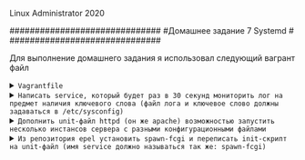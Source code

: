 
Linux Administrator 2020

   ##############################
   #Домашнее задание 7  Systemd #
   ##############################




Для выполнение домашнего задания я использовал следующий вагрант файл

<details>
<summary><code>Vagrantfile</code></summary>

```
# -*- mode: ruby -*-
# vi: set ft=ruby :
home = ENV['HOME']
ENV["LC_ALL"] = "en_US.UTF-8"

Vagrant.configure(2) do |config|
 config.vm.define "vm-1" do |subconfig|
 subconfig.vm.box = "centos/7"
 subconfig.vm.hostname="systemd"
 subconfig.vm.network :private_network, ip: "192.168.50.11"
 subconfig.vm.provider "virtualbox" do |vb|
 vb.memory = "2024"
 vb.cpus = "1"
 end
 end
 config.vm.provision "ansible" do |ansible|
 ansible.compatibility_mode = "2.0"
 ansible.playbook = "playbook.yml"
end

     end

```

</details>

<details>
<summary><code>Написать service, который будет раз в 30 секунд мониторить лог на предмет наличия ключевого слова (файл лога и ключевое слово должны задаваться в /etc/sysconfig)</code></summary>

Я решил взять лог файл  "/var/log/messages" первым делом определим контрольное слово в этом файле, я решил, что это будет слово <code>"OTUS"</code>

С помощью утилиты logger занесем данное слово в лог файл "messages"

```
[root@systemd log]# logger OTUS

```
  
После чего смотрим сам файл на наличие этого слова:

```

[root@systemd log]# cat messages | egrep OTUS
May 28 08:48:26 systemd vagrant: OTUS
[root@systemd log]# 

```

Как видим наше слово "OTUS" присуствует в файле.

Сам файл по условии задачи копируем в /etc/sysconfig


Далее  cоздадим файл в /etc/sysconfig и назовем его "log_otus, в нем определим переменные ключевого слова "OTUS".



```

[root@systemd sysconfig]# cat log_otus 
# New unit Kostyuk_Ruslan

DIR=/etc/sysconfig/messages
LINE=OTUS

```
 
Далее Создаем свой юнит в /etc/systemd/system там же создаем и .timer который по условии задачи должен  мониторить наш лог раз в 30 секунд

и того получилось два файла:

<details>
<summary><code>log_otus.service</code></summary>

```

[Unit]
Description=unit egrep Kostyuk_Ruslan

[Service]
Type=notify
EnvironmentFile=/etc/sysconfig/log_otus
ExecStart=/bin/egrep $LINE $DIR
ExecReload=/bin/kill -HUP $MAINPID
KillMode=process
Restart=on-failure
RestartSec=10s

[Install]
WantedBy=multi-user.target

```

</details>





<details>
<summary><code>log_otus.timer</code></summary>

```

[Unit]
Description=timet log Kostyuk_Ruslan

[Timer]
OnCalendar=*:*:0,30

#OnBootSec=30sec
#OnUnitActiveSec=1d


[Install]
WantedBy=timers.target


```
</details>

<code>systemctl daemon-reload</code>  ==> "systemctl start log_otus.timer" - ошибок не выдал

Далее посмотрел "systemctl status log_otus.service" - увидел что он был запущен, значит таймер успешно запустил наш юнит service


Время раз в 30 секунд отслеживал двумя способами:

<code>1) systemctl list-timers</code>


```

[root@systemd system]# systemctl list-timers
NEXT                         LEFT     LAST                         PASSED       UNIT                         ACTIVATES
Thu 2020-05-28 10:58:30 UTC  11s left Thu 2020-05-28 10:58:10 UTC  8s ago       log_otus.timer               log_otus.service
Fri 2020-05-29 08:59:56 UTC  22h left Thu 2020-05-28 08:59:56 UTC  1h 58min ago systemd-tmpfiles-clean.timer systemd-tmpfiles-clean.service

2 timers listed.

```
тут видно что таймер добавился

<code>2) watch -n1 systemctl status log_otus.service</code>


```

[root@systemd system]# systemctl status log_otus.service
● log_otus.service - unit egrep Kostyuk_Ruslan
   Loaded: loaded (/etc/systemd/system/log_otus.service; disabled; vendor preset: disabled)
   Active: inactive (dead) since Thu 2020-05-28 11:00:40 UTC; 14s ago
  Process: 26482 ExecStart=/bin/egrep $LINE $DIR (code=exited, status=0/SUCCESS)
 Main PID: 26482 (code=exited, status=0/SUCCESS)

May 28 11:00:40 systemd systemd[1]: Started unit egrep Kostyuk_Ruslan.
May 28 11:00:40 systemd egrep[26482]: May 28 08:48:26 systemd vagrant: OTUS
[root@systemd system]# 

```
Тут важно увидеть строки " 14s ago" эта строка счетчик сбрасывается каждые 30 секунд

</details>

<details>
<summary><code>Дополнить unit-файл httpd (он же apache) возможностью запустить несколько инстансов сервера с разными конфигурационными файлами</code></summary>


Первым делом ставлю пакет "httpd" <code>yum install httpd -y</code>

Далее создаю наш unit-шаблон  "httpd@.service" на основе файла оригинального файла "httpd.service" который лежит тут (/usr/lib/systemd/system) 

<code>cp /usr/lib/systemd/system/httpd.service /usr/lib/systemd/system/httpd@.service</code>

Добавляю параметр "%I" в директиву EnvironmentFile


```
[Unit]
Description=The Apache HTTP Server
After=network.target remote-fs.target nss-lookup.target
Documentation=man:httpd(8)
Documentation=man:apachectl(8)

[Service]
Type=notify
EnvironmentFile=/etc/sysconfig/httpd-I%
ExecStart=/usr/sbin/httpd $OPTIONS -DFOREGROUND
ExecReload=/usr/sbin/httpd $OPTIONS -k graceful
ExecStop=/bin/kill -WINCH ${MAINPID}
# We want systemd to give httpd some time to finish gracefully, but still want
# it to kill httpd after TimeoutStopSec if something went wrong during the
# graceful stop. Normally, Systemd sends SIGTERM signal right after the
# ExecStop, which would kill httpd. We are sending useless SIGCONT here to give
# httpd time to finish.
KillSignal=SIGCONT
PrivateTmp=true

[Install]
WantedBy=multi-user.target

```

Далее создаю конфигурационные файлы на каждый instance с параметром OPTIONS


```
[root@systemd sysconfig]# cat httpd-one 
OPTIONS=-f /etc/httpd/conf.d/one.conf
[root@systemd sysconfig]# cat httpd-two 
OPTIONS=-f /etc/httpd/conf.d/two.conf

```


Копирую пример оригинального конфига /etc/httpd/conf/ <code>"httpd.conf"</code>  в директорию /etc/httpd/conf.d  <code>"one.conf" и "two.conf"</code>


```
[root@systemd sysconfig]# cp /etc/httpd/conf/httpd.conf /etc/httpd/conf.d/one.conf

[root@systemd sysconfig]# cp /etc/httpd/conf/httpd.conf /etc/httpd/conf.d/two.conf

```

Далее указываю моменты которые должны отличаться между собой в конф. файлах "one.conf" и "two.conf" поменял им Listen (порт) и добавил (PidFile)



```
[root@systemd sysconfig]# cat /etc/httpd/conf.d/{one.conf,two.conf} | egrep  'Listen|PidFile'
# least PidFile.
PidFile /var/run/httpd-one.pid
# Listen: Allows you to bind Apache to specific IP addresses and/or
# Change this to Listen on specific IP addresses as shown below to 
#Listen 12.34.56.78:80
Listen 8080
# least PidFile.
PidFile /var/run/httpd-two.pid
# Listen: Allows you to bind Apache to specific IP addresses and/or
# Change this to Listen on specific IP addresses as shown below to 
#Listen 12.34.56.78:80
Listen 8090

```
Запускаем наши экземпляры


```

[root@systemd sysconfig]# systemctl start httpd@one && systemctl start httpd@two   - ошибок не выдал

```


Проверяем работу наших экземпляров командой "netstat"

```
[root@systemd sysconfig]# netstat -ntlpa | egrep httpd
tcp6       0      0 :::8080                 :::*                    LISTEN      3176/httpd          
tcp6       0      0 :::8090                 :::*                    LISTEN      3160/httpd  

```

Интересно попробовать сделать unit.target что бы наши экземпляры запускались одновременно,  почему нет ?)) 

В /etc/systemd/system/ создал httpd.target

```
[Unit]
Wants=httpd@one.service httpd@two.service

```




<code>[root@systemd system]# systemctl start httpd.target</code>

```


[root@systemd system]# systemctl status httpd.target
● httpd.target
   Loaded: loaded (/etc/systemd/system/httpd.target; static; vendor preset: disabled)
   Active: active since Fri 2020-05-29 10:40:28 UTC; 3s ago

May 29 10:40:28 systemd systemd[1]: Reached target httpd.target.
[root@systemd system]# netstat -ntlpa | egrep httpd
tcp6       0      0 :::8080                 :::*                    LISTEN      1277/httpd          
tcp6       0      0 :::8090                 :::*                    LISTEN      1278/httpd     


```





</details>





<details>
<summary><code>Из репозитория epel установить spawn-fcgi и переписать init-скрипт на unit-файл (имя service должно называться так же: spawn-fcgi) </code></summary>

Честно говоря сперва не понял задание от слова совсем, что за init-скрипт который нужно переписать ? Откуда брать ? Непомню, что бы что-то похожее было на вебинаре, Методички так таковой нет, ну пойдем от того что имеем, epel репозиторий уже был установлен с помощью ansible, осталось  только установить в ручную пакет "spawn-fcgi"

<code>yum install spawn-fcgi</code> - ну тут вроде просто, установился без проблем, что дальше непонятно...
Попробовал просто запустить его как демона <code>systemctl start spawn-fcgi</code>
Выдал ошибку, чуть копнув

```
[root@systemd systemd]# systemctl status spawn-fcgi
● spawn-fcgi.service - LSB: Start and stop FastCGI processes
   Loaded: loaded (/etc/rc.d/init.d/spawn-fcgi; bad; vendor preset: disabled)
   Active: failed (Result: exit-code) since Fri 2020-05-29 08:52:23 UTC; 6min ago
     Docs: man:systemd-sysv-generator(8)
  Process: 3806 ExecStart=/etc/rc.d/init.d/spawn-fcgi start (code=exited, status=1/FAILURE)

May 29 08:52:23 systemd systemd[1]: Starting LSB: Start and stop FastCGI processes...
May 29 08:52:23 systemd spawn-fcgi[3806]: Starting spawn-fcgi: [FAILED]
May 29 08:52:23 systemd systemd[1]: spawn-fcgi.service: control process exited, code=exited status=1
May 29 08:52:23 systemd systemd[1]: Failed to start LSB: Start and stop FastCGI processes.
May 29 08:52:23 systemd systemd[1]: Unit spawn-fcgi.service entered failed state.
May 29 08:52:23 systemd systemd[1]: spawn-fcgi.service failed.


```

Тут я увидел строку <code>ExecStart=/etc/rc.d/init.d/spawn-fcgi</code> - тут вижу каталог "init.d" как в условии задачи init файл, наверное это он

посмотрел его поближе и он выдал мне целую "простыню" вообще похоже на скрипт запуска которого нужно переписать

<details>
<summary><code>cat /etc/rc.d/init.d/spawn-fcgi</code></summary>

```
[root@systemd systemd]# cat /etc/rc.d/init.d/spawn-fcgi 
#!/bin/sh
#
# spawn-fcgi   Start and stop FastCGI processes
#
# chkconfig:   - 80 20
# description: Spawn FastCGI scripts to be used by web servers

### BEGIN INIT INFO
# Provides: 
# Required-Start: $local_fs $network $syslog $remote_fs $named
# Required-Stop: 
# Should-Start: 
# Should-Stop: 
# Default-Start: 
# Default-Stop: 0 1 2 3 4 5 6
# Short-Description: Start and stop FastCGI processes
# Description:       Spawn FastCGI scripts to be used by web servers
### END INIT INFO

# Source function library.
. /etc/rc.d/init.d/functions

exec="/usr/bin/spawn-fcgi"
prog="spawn-fcgi"
config="/etc/sysconfig/spawn-fcgi"

[ -e /etc/sysconfig/$prog ] && . /etc/sysconfig/$prog

lockfile=/var/lock/subsys/$prog

start() {
    [ -x $exec ] || exit 5
    [ -f $config ] || exit 6
    echo -n $"Starting $prog: "
    # Just in case this is left over with wrong ownership
    [ -n "${SOCKET}" -a -S "${SOCKET}" ] && rm -f ${SOCKET}
    daemon "$exec $OPTIONS >/dev/null"
    retval=$?
    echo
    [ $retval -eq 0 ] && touch $lockfile
    return $retval
}

stop() {
    echo -n $"Stopping $prog: "
    killproc $prog
    # Remove the socket in order to never leave it with wrong ownership
    [ -n "${SOCKET}" -a -S "${SOCKET}" ] && rm -f ${SOCKET}
    retval=$?
    echo
    [ $retval -eq 0 ] && rm -f $lockfile
    return $retval
}

restart() {
    stop
    start
}

reload() {
    restart
}

force_reload() {
    restart
}

rh_status() {
    # run checks to determine if the service is running or use generic status
    status $prog
}

rh_status_q() {
    rh_status &>/dev/null
}


case "$1" in
    start)
        rh_status_q && exit 0
        $1
        ;;
    stop)
        rh_status_q || exit 0
        $1
        ;;
    restart)
        $1
        ;;
    reload)
        rh_status_q || exit 7
        $1
        ;;
    force-reload)
        force_reload
        ;;
    status)
        rh_status
        ;;
    condrestart|try-restart)
        rh_status_q || exit 0
        restart
        ;;
    *)
        echo $"Usage: $0 {start|stop|status|restart|condrestart|try-restart|reload|force-reload}"
        exit 2
esac
exit $?


```
</details>

Недолго думая, решил попробовать, первым делом стало интересно присуствует ли файл с переменными в /etc/sysconfig/ и да он там был

```
[root@systemd sysconfig]# cat spawn-fcgi 
# You must set some working options before the "spawn-fcgi" service will work.
# If SOCKET points to a file, then this file is cleaned up by the init script.
#
# See spawn-fcgi(1) for all possible options.
#
# Example :
#SOCKET=/var/run/php-fcgi.sock
#OPTIONS="-u apache -g apache -s $SOCKET -S -M 0600 -C 32 -F 1 -P /var/run/spawn-fcgi.pid -- /usr/bin/php-cgi"

```
Раскоментировал параметры "SOCKET" и "OPTIONS"

Пробуем создать "unit-файл" в /etc/systemd/system с названием "spawn-fcgi.service"

```
[root@systemd system]# systemctl cat spawn-fcgi
# /etc/systemd/system/spawn-fcgi.service
[Unit]
Description=unit spawn-fcgi Kostyuk Ruslan
After=network.target

[Service]
Type=simple
EnvironmentFile=/etc/sysconfig/spawn-fcgi
ExecStart=/bin/spawn-fcgi -n $OPTIONS
KillMode=process
[Install]
WantedBy=multi-user.target

```

<code>systemctl daemon-reload</code>


После запуска данного юнита у меня постоянно вываливалась ошибка, только потом погуглив я понял, что нужно доустановить недостающие пакеты 

<code>yum install php php-cli -y</code>

После этого юнит запустился успешно <code>systemctl start spawn-fcgi</code>


```

[root@systemd ~]# systemctl status spawn-fcgi
● spawn-fcgi.service - unit spawn-fcgi Kostyuk Ruslan
   Loaded: loaded (/etc/systemd/system/spawn-fcgi.service; disabled; vendor preset: disabled)
   Active: active (running) since Fri 2020-05-29 10:04:14 UTC; 3s ago
 Main PID: 1124 (php-cgi)
   CGroup: /system.slice/spawn-fcgi.service
           ├─1124 /usr/bin/php-cgi
           ├─1125 /usr/bin/php-cgi
           ├─1126 /usr/bin/php-cgi
           ├─1127 /usr/bin/php-cgi
           ├─1128 /usr/bin/php-cgi
           ├─1129 /usr/bin/php-cgi
           ├─1130 /usr/bin/php-cgi
           ├─1131 /usr/bin/php-cgi
           ├─1132 /usr/bin/php-cgi
           ├─1133 /usr/bin/php-cgi
           ├─1134 /usr/bin/php-cgi
           ├─1135 /usr/bin/php-cgi
           ├─1136 /usr/bin/php-cgi
           ├─1137 /usr/bin/php-cgi
           ├─1138 /usr/bin/php-cgi
           ├─1139 /usr/bin/php-cgi
           ├─1140 /usr/bin/php-cgi
           ├─1141 /usr/bin/php-cgi
           ├─1142 /usr/bin/php-cgi
           ├─1143 /usr/bin/php-cgi
           ├─1144 /usr/bin/php-cgi
           ├─1145 /usr/bin/php-cgi
           ├─1146 /usr/bin/php-cgi
           ├─1147 /usr/bin/php-cgi
           ├─1148 /usr/bin/php-cgi
           ├─1149 /usr/bin/php-cgi
           ├─1150 /usr/bin/php-cgi
           ├─1151 /usr/bin/php-cgi
           ├─1152 /usr/bin/php-cgi
           ├─1153 /usr/bin/php-cgi
           ├─1154 /usr/bin/php-cgi
           ├─1155 /usr/bin/php-cgi
           └─1156 /usr/bin/php-cgi

May 29 10:04:14 systemd systemd[1]: Started unit spawn-fcgi Kostyuk Ruslan.
May 29 10:04:14 systemd spawn-fcgi[1123]: spawn-fcgi: child spawned successfully: PID: 1124
[root@systemd ~]# 

```


</details>
